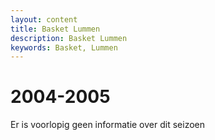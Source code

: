 ```yaml
---
layout: content
title: Basket Lummen
description: Basket Lummen
keywords: Basket, Lummen
---
```


# 2004-2005

Er is voorlopig geen informatie over dit seizoen